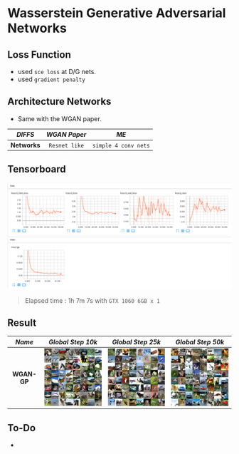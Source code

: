 # Wasserstein Generative Adversarial Networks

## Loss Function

* used ``sce loss`` at D/G nets.
* used ``gradient penalty``

## Architecture Networks

* Same with the WGAN paper.

*DIFFS* | *WGAN Paper* | *ME*  |
 :---:  |     :---:    | :---: |
 **Networks** | ``Resnet like`` | ``simple 4 conv nets`` |

## Tensorboard

![result](./wgan_tb.png)

> Elapsed time : 1h 7m 7s with ``GTX 1060 6GB x 1``

## Result

*Name* | *Global Step 10k* | *Global Step 25k* | *Global Step 50k*
:---: | :---: | :---: | :---:
**WGAN-GP**   | ![img](./gen_img/train_00010000.png) | ![img](./gen_img/train_00025000.png) | ![img](./gen_img/train_00050000.png)

## To-Do
*